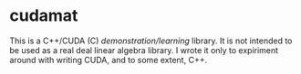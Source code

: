 # cudamat

This is a C++/CUDA (C) *demonstration/learning* library. It is not intended to be used as a real deal linear algebra library. I wrote it only to expiriment around with writing CUDA, and to some extent, C++.
